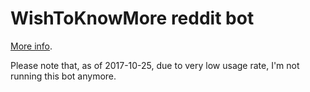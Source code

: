 # WishToKnowMore reddit bot

[More info](https://www.reddit.com/r/WishToKnowMore/comments/5ezwqd/wishtoknowmore_a_linksummarizing_reddit_bot/).

Please note that, as of 2017-10-25, due to very low usage rate, I'm not running 
this bot anymore.
